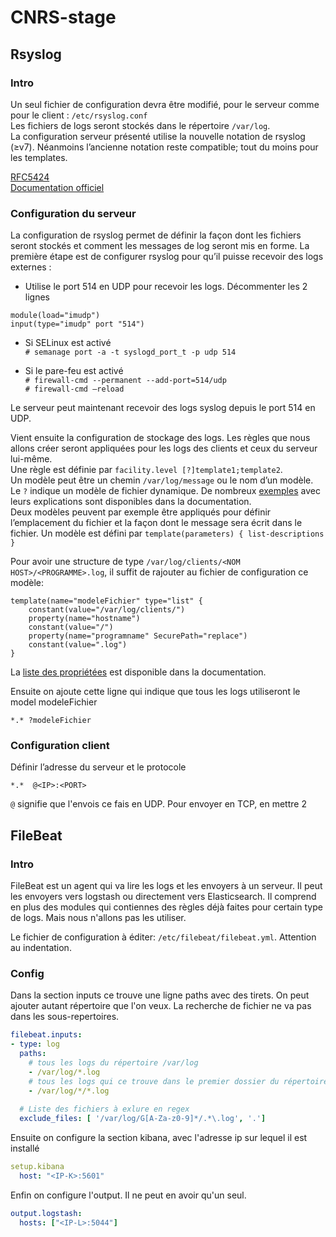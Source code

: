 # CNRS-stage
## Rsyslog
### Intro

Un seul fichier de configuration devra être modifié, pour le serveur comme pour le client : `/etc/rsyslog.conf`<br>
Les fichiers de logs seront stockés dans le répertoire `/var/log`.<br>
La configuration serveur présenté utilise la nouvelle notation de rsyslog (≥v7). Néanmoins l’ancienne notation reste compatible; tout du moins pour les templates.

[RFC5424](https://tools.ietf.org/html/rfc5424)<br>
[Documentation officiel](https://www.rsyslog.com/doc/master/index.html)

### Configuration du serveur

La configuration de rsyslog permet de définir la façon dont les fichiers seront stockés et comment les messages de log seront mis en forme. La première étape est de configurer rsyslog pour qu’il puisse recevoir des logs externes :
- Utilise le port 514 en UDP pour recevoir les logs.
Décommenter les 2 lignes 
```
module(load="imudp")
input(type="imudp" port "514")
```

- Si SELinux est activé<br>
`# semanage port -a -t syslogd_port_t -p udp 514`

- Si le pare-feu est activé<br>
`# firewall-cmd --permanent --add-port=514/udp`<br>
`# firewall-cmd –reload`

Le serveur peut maintenant recevoir des logs syslog depuis le port 514 en UDP. 

Vient ensuite la configuration de stockage des logs. Les règles que nous allons créer seront appliquées pour les logs des clients
et ceux du serveur lui-même.<br>
Une règle est définie par `facility.level [?]template1;template2`.<br>
Un modèle peut être un chemin `/var/log/message` ou le nom d’un modèle. Le `?` indique un modèle de fichier dynamique.
De nombreux [exemples](https://rsyslog-doc.readthedocs.io/en/latest/configuration/examples.html) avec leurs explications sont
disponibles dans la documentation.<br>
Deux modèles peuvent par exemple être appliqués pour définir l’emplacement du fichier et la façon dont le message sera écrit dans le fichier.
Un modèle est défini par `template(parameters) { list-descriptions }`

Pour avoir une structure de type `/var/log/clients/<NOM HOST>/<PROGRAMME>.log`, il suffit de rajouter au fichier de configuration ce modèle:
```
template(name="modeleFichier" type="list" {
	constant(value="/var/log/clients/")
	property(name="hostname")
	constant(value="/")
	property(name="programname" SecurePath="replace")
	constant(value=".log")
}
```
La [liste des propriétées](https://rsyslog.readthedocs.io/en/latest/configuration/examples.html) est disponible dans la documentation.

Ensuite on ajoute cette ligne qui indique que tous les logs utiliseront le model modeleFichier
```
*.* ?modeleFichier
```

 ### Configuration client

Définir l’adresse du serveur et le protocole
```
*.*  @<IP>:<PORT>
```
`@` signifie que l'envois ce fais en UDP. Pour envoyer en TCP, en mettre 2

## FileBeat

### Intro
FileBeat est un agent qui va lire les logs et les envoyers à un serveur. Il peut les envoyers vers logstash ou directement vers Elasticsearch. Il comprend en plus des modules qui contiennes des règles déjà faites pour certain type de logs. Mais nous n'allons pas les utiliser.

Le fichier de configuration à éditer: `/etc/filebeat/filebeat.yml`. Attention au indentation.

### Config

Dans la section inputs ce trouve une ligne paths avec des tirets. On peut ajouter autant répertoire que l'on veux. La recherche de fichier ne va pas dans les sous-repertoires.
```yml
filebeat.inputs:
- type: log
  paths:
    # tous les logs du répertoire /var/log
    - /var/log/*.log
    # tous les logs qui ce trouve dans le premier dossier du répertoire /var/log
    - /var/log/*/*.log
  
  # Liste des fichiers à exlure en regex
  exclude_files: [ '/var/log/G[A-Za-z0-9]*/.*\.log', '.']
```
Ensuite on configure la section kibana, avec l'adresse ip sur lequel il est installé
```yml
setup.kibana
  host: "<IP-K>:5601"
```
Enfin on configure l'output. Il ne peut en avoir qu'un seul.
```yml
output.logstash:
  hosts: ["<IP-L>:5044"]
```
